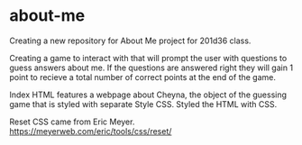 # about-me

Creating a new repository for About Me project for 201d36 class.

Creating a game to interact with that will prompt the user with questions to guess answers about me. If the questions are answered right they will gain 1 point to recieve a total number of correct points at the end of the game.

Index HTML features a webpage about Cheyna, the object of the guessing game that is styled with separate Style CSS.
Styled the HTML with CSS.

Reset CSS came from Eric Meyer.
https://meyerweb.com/eric/tools/css/reset/